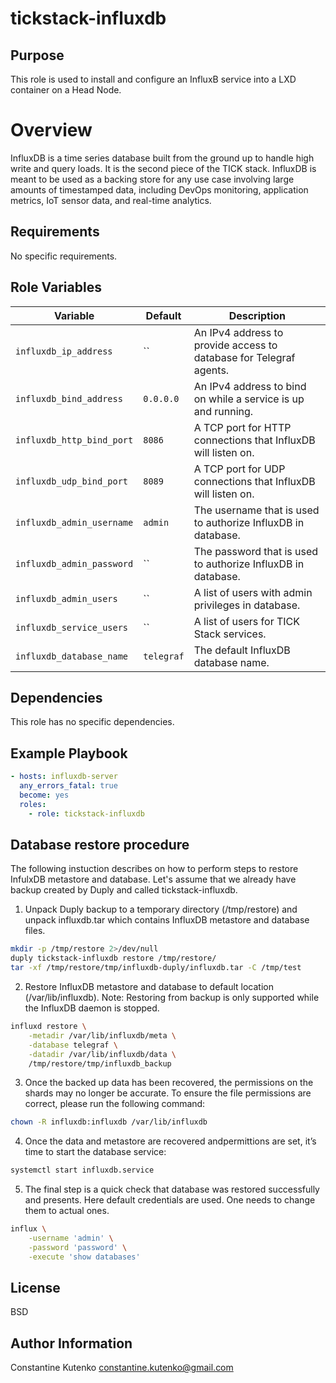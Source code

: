 # tickstack-influxdb

## Purpose

This role is used to install and configure an InfluxB service into a LXD container on a Head Node.

# Overview

InfluxDB is a time series database built from the ground up to handle high write and query loads. It is the second piece of the TICK stack. InfluxDB is meant to be used as a backing store for any use case involving large amounts of timestamped data, including DevOps monitoring, application metrics, IoT sensor data, and real-time analytics.

## Requirements

No specific requirements.

## Role Variables

| Variable | Default | Description |
|----------|---------|-------------|
|`influxdb_ip_address`|``| An IPv4 address to provide access to database for Telegraf agents. |
|`influxdb_bind_address`|`0.0.0.0`| An IPv4 address to bind on while a service is up and running. |
|`influxdb_http_bind_port`|`8086`| A TCP port for HTTP connections that InfluxDB will listen on. |
|`influxdb_udp_bind_port`|`8089`| A TCP port for UDP connections that InfluxDB will listen on. |
|`influxdb_admin_username`|`admin`| The username that is used to authorize InfluxDB in database. |
|`influxdb_admin_password`|``| The password that is used to authorize InfluxDB in database. |
|`influxdb_admin_users`|``| A list of users with admin privileges in database. |
|`influxdb_service_users`|``| A list of users for TICK Stack services. |
|`influxdb_database_name`|`telegraf`| The default InfluxDB database name. |

## Dependencies

This role has no specific dependencies.

## Example Playbook

````yaml
- hosts: influxdb-server
  any_errors_fatal: true
  become: yes
  roles:
    - role: tickstack-influxdb
````

## Database restore procedure

The following instuction describes on how to perform steps to restore InfulxDB metastore and database.
Let's assume that we already have backup created by Duply and called tickstack-influxdb.

1. Unpack Duply backup to a temporary directory (/tmp/restore) and unpack influxdb.tar which contains InfluxDB metastore and database files.

````bash
mkdir -p /tmp/restore 2>/dev/null
duply tickstack-influxdb restore /tmp/restore/
tar -xf /tmp/restore/tmp/influxdb-duply/influxdb.tar -C /tmp/test
````

2. Restore InfluxDB metastore and database to default location (/var/lib/influxdb).
   Note: Restoring from backup is only supported while the InfluxDB daemon is stopped.

````bash
influxd restore \
	-metadir /var/lib/influxdb/meta \
	-database telegraf \
	-datadir /var/lib/influxdb/data \
	/tmp/restore/tmp/influxdb_backup
````

3. Once the backed up data has been recovered, the permissions on the shards may no longer be accurate.
   To ensure the file permissions are correct, please run the following command:

````bash
chown -R influxdb:influxdb /var/lib/influxdb
````

4. Once the data and metastore are recovered andpermittions are set, it’s time to start the database service:

````bash
systemctl start influxdb.service
````

5. The final step is a quick check that database was restored successfully and presents.
   Here default credentials are used. One needs to change them to actual ones.

````bash
influx \
    -username 'admin' \
    -password 'password' \
    -execute 'show databases'
````

## License

BSD

## Author Information

Constantine Kutenko <constantine.kutenko@gmail.com>
